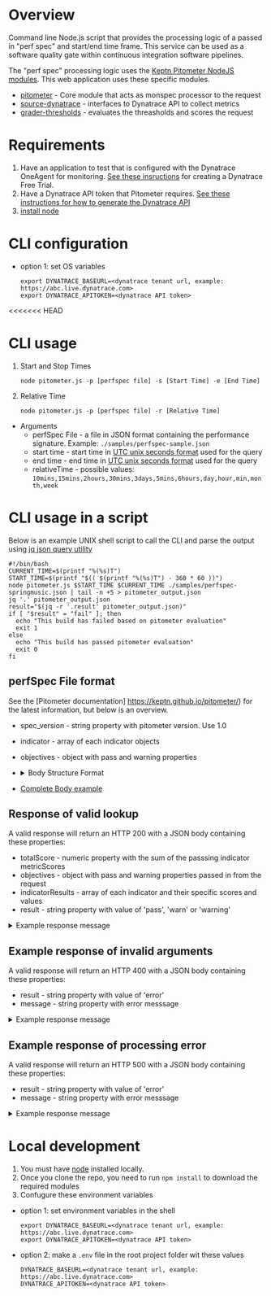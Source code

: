 # Overview

Command line Node.js script that provides the processing logic of a passed in "perf spec" and start/end time frame. This service can be used as a software quality gate within continuous integration software pipelines. 

The "perf spec" processing logic uses the [Keptn Pitometer NodeJS modules](https://github.com/keptn/pitometer). This web application uses these specific modules.
* [pitometer](https://github.com/pitometer/pitometer) - Core module that acts as monspec processor to the request
* [source-dynatrace](https://github.com/pitometer/source-dynatrace) - interfaces to Dynatrace API to collect metrics
* [grader-thresholds](https://github.com/pitometer/grader-thresholds) - evaluates the threasholds and scores the request

# Requirements

1. Have an application to test that is configured with the Dynatrace OneAgent for monitoring. [See these insructions](https://www.dynatrace.com/trial/) for creating a Dynatrace Free Trial.
1. Have a Dynatrace API token that Pitometer requires. [See these instructions for how to generate the Dynatrace API ](https://www.dynatrace.com/support/help/extend-dynatrace/dynatrace-api/basics/dynatrace-api-authentication/)
1. [install node](https://nodejs.org/en/download/package-manager/)

# CLI configuration

* option 1: set OS variables
    ```
    export DYNATRACE_BASEURL=<dynatrace tenant url, example: https://abc.live.dynatrace.com>
    export DYNATRACE_APITOKEN=<dynatrace API token>
    ```

<<<<<<< HEAD
# CLI usage
1. Start and Stop Times
    ```
    node pitometer.js -p [perfspec file] -s [Start Time] -e [End Time]
    ```

2. Relative Time
    ```
    node pitometer.js -p [perfspec file] -r [Relative Time]
    ```

* Arguments
  * perfSpec File - a file in JSON format containing the performance signature. Example: ```./samples/perfspec-sample.json```
  * start time - start time in [UTC unix seconds format](https://cloud.google.com/dataprep/docs/html/UNIXTIME-Function_57344718) used for the query
  * end time - end time in [UTC unix seconds format](https://cloud.google.com/dataprep/docs/html/UNIXTIME-Function_57344718) used for the query
  * relativeTime - possible values: ```10mins,15mins,2hours,30mins,3days,5mins,6hours,day,hour,min,month,week```

# CLI usage in a script

Below is an example UNIX shell script to call the CLI and parse the output using [jq json query utility](https://stedolan.github.io/jq/)

```
#!/bin/bash
CURRENT_TIME=$(printf "%(%s)T")
START_TIME=$(printf "$(( $(printf "%(%s)T") - 360 * 60 ))")
node pitometer.js $START_TIME $CURRENT_TIME ./samples/perfspec-springmusic.json | tail -n +5 > pitometer_output.json
jq '.' pitometer_output.json
result="$(jq -r '.result' pitometer_output.json)"
if [ "$result" = "fail" ]; then
  echo "This build has failed based on pitometer evaluation"
  exit 1
else
  echo "This build has passed pitometer evaluation"
  exit 0
fi
```

## perfSpec File format

See the [Pitometer documentation] https://keptn.github.io/pitometer/) for the latest information, but below is an overview.
* spec_version - string property with pitometer version.  Use 1.0
* indicator - array of each indicator objects
* objectives - object with pass and warning properties
* <details><summary>Body Structure Format</summary>

    ```
    {
        "spec_version": "1.0",
        "indicators": [ { <Indicator object 1> } ],
        "objectives": {
            "pass": 100,
            "warning": 50
        }
    }
    ```

    </details>

* [Complete Body example](samples/perfspec-sample.json)


## Response of valid lookup

A valid response will return an HTTP 200 with a JSON body containing these properties:
* totalScore - numeric property with the sum of the passsing indicator metricScores
* objectives - object with pass and warning properties passed in from the request
* indicatorResults - array of each indicator and their specific scores and values
* result - string property with value of 'pass', 'warn' or 'warning'

<details><summary>
Example response message
</summary>

```
{
    "totalScore": 60,
    "objectives": {
        "pass": 100,
        "warning": 50
    },
    "indicatorResults": [
        {
            "id": "P90_ResponseTime_Frontend",
            "violations": [
                {
                    "value": 5824401.800000001,
                    "key": "SERVICE-BAB018A09DA36B75",
                    "breach": "upper_critical",
                    "threshold": 4000000
                }
            ],
            "score": 20
        },
        {
            "id": "AVG_ResponseTime_Frontend",
            "violations": [
                {
                    "value": 2476689.888888889,
                    "key": "SERVICE-BAB018A09DA36B75",
                    "breach": "upper_warning",
                    "threshold": 2000000
                }
            ],
            "score": 40
        }
    ],
    "result": "warning"
}
```

</details>

## Example response of invalid arguments

A valid response will return an HTTP 400 with a JSON body containing these properties:
* result - string property with value of 'error'
* message - string property with error messsage

<details><summary>
Example response message
</summary>

```
{
  "result": "error",
  "message": "Missing timeStart. Please check your request body and try again."
}
```
</details>

## Example response of processing error

A valid response will return an HTTP 500 with a JSON body containing these properties:
* result - string property with value of 'error'
* message - string property with error messsage

<details><summary>
Example response message
</summary>

```
{
  "result": "error",
  "message": "The given timeseries id is not configured."
}
```
</details>

# Local development

1. You must have [node](https://nodejs.org/en/download/) installed locally.
1. Once you clone the repo, you need to run ```npm install``` to download the required modules
1. Confugure these environment variables
  * option 1: set environment variables in the shell
    ```
    export DYNATRACE_BASEURL=<dynatrace tenant url, example: https://abc.live.dynatrace.com>
    export DYNATRACE_APITOKEN=<dynatrace API token>
    ```
  * option 2: make a ```.env``` file in the root project folder wit these values
    ```
    DYNATRACE_BASEURL=<dynatrace tenant url, example: https://abc.live.dynatrace.com> 
    DYNATRACE_APITOKEN=<dynatrace API token>
    ```
